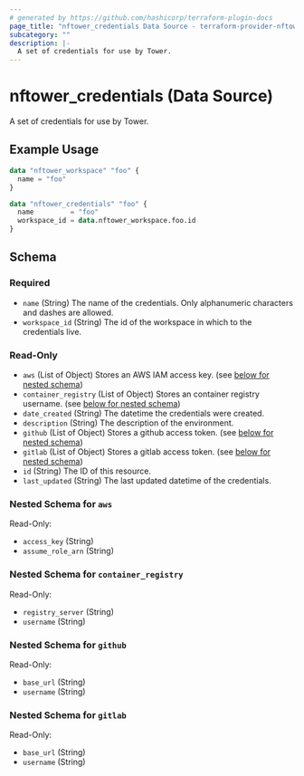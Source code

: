 ```yaml
---
# generated by https://github.com/hashicorp/terraform-plugin-docs
page_title: "nftower_credentials Data Source - terraform-provider-nftower"
subcategory: ""
description: |-
  A set of credentials for use by Tower.
---
```


# nftower_credentials (Data Source)

A set of credentials for use by Tower.

## Example Usage

```terraform
data "nftower_workspace" "foo" {
  name = "foo"
}

data "nftower_credentials" "foo" {
  name         = "foo"
  workspace_id = data.nftower_workspace.foo.id
}
```

<!-- schema generated by tfplugindocs -->
## Schema

### Required

- `name` (String) The name of the credentials. Only alphanumeric characters and dashes are allowed.
- `workspace_id` (String) The id of the workspace in which to the credentials live.

### Read-Only

- `aws` (List of Object) Stores an AWS IAM access key. (see [below for nested schema](#nestedatt--aws))
- `container_registry` (List of Object) Stores an container registry username. (see [below for nested schema](#nestedatt--container_registry))
- `date_created` (String) The datetime the credentials were created.
- `description` (String) The description of the environment.
- `github` (List of Object) Stores a github access token. (see [below for nested schema](#nestedatt--github))
- `gitlab` (List of Object) Stores a gitlab access token. (see [below for nested schema](#nestedatt--gitlab))
- `id` (String) The ID of this resource.
- `last_updated` (String) The last updated datetime of the credentials.

<a id="nestedatt--aws"></a>
### Nested Schema for `aws`

Read-Only:

- `access_key` (String)
- `assume_role_arn` (String)


<a id="nestedatt--container_registry"></a>
### Nested Schema for `container_registry`

Read-Only:

- `registry_server` (String)
- `username` (String)


<a id="nestedatt--github"></a>
### Nested Schema for `github`

Read-Only:

- `base_url` (String)
- `username` (String)


<a id="nestedatt--gitlab"></a>
### Nested Schema for `gitlab`

Read-Only:

- `base_url` (String)
- `username` (String)
